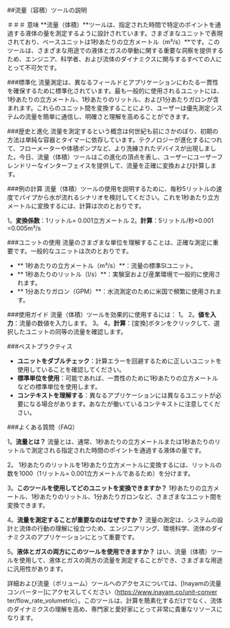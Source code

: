##流量（容積）ツールの説明

＃＃＃ 意味
**流量（体積）**ツールは、指定された時間で特定のポイントを通過する液体の量を測定するように設計されています。さまざまなユニットで表現されており、ベースユニットは1秒あたりの立方メートル（m³/s）**です。このツールは、さまざまな用途での液体とガスの挙動に関する重要な洞察を提供するため、エンジニア、科学者、および流体のダイナミクスに関与するすべての人にとって不可欠です。

###標準化
流量測定は、異なるフィールドとアプリケーションにわたる一貫性を確保するために標準化されています。最も一般的に使用されるユニットには、1秒あたりの立方メートル、1秒あたりのリットル、および1分あたりガロンが含まれます。これらのユニット間を変換することにより、ユーザーは優先測定システムの流量を簡単に通信し、明確さと理解を高めることができます。

###歴史と進化
流量を測定するという概念は何世紀も前にさかのぼり、初期の方法は単純な容器とタイマーに依存しています。テクノロジーが進化するにつれて、フローメーターや体積ポンプなど、より洗練されたデバイスが出現しました。今日、流量（体積）ツールはこの進化の頂点を表し、ユーザーにユーザーフレンドリーなインターフェイスを提供して、流量を正確に変換および計算します。

###例の計算
流量（体積）ツールの使用を説明するために、毎秒5リットルの速度でパイプから水が流れるシナリオを検討してください。これを1秒あたり立方メートルに変換するには、計算は次のとおりです。

1。**変換係数**：1リットル= 0.001立方メートル
2。**計算**：5リットル/秒×0.001 =0.005m³/s

###ユニットの使用
流量のさまざまな単位を理解することは、正確な測定に重要です。一般的なユニットは次のとおりです。
-  ** 1秒あたりの立方メートル（m³/s）**：流量の標準SIユニット。
-  ** 1秒あたりのリットル（l/s）**：実験室および産業環境で一般的に使用されます。
-  ** 1分あたりガロン（GPM）**：水流測定のために米国で頻繁に使用されます。

###使用ガイド
流量（体積）ツールを効果的に使用するには：
1。
2。**値を入力**：流量の数値を入力します。
3。
4。**計算**：[変換]ボタンをクリックして、選択したユニットの同等の流量を確認します。

###ベストプラクティス
-  **ユニットをダブルチェック**：計算エラーを回避するために正しいユニットを使用していることを確認してください。
-  **標準単位を使用**：可能であれば、一貫性のために1秒あたりの立方メートルなどの標準単位を使用します。
-  **コンテキストを理解する**：異なるアプリケーションには異なるユニットが必要になる場合があります。あなたが働いているコンテキストに注意してください。

###よくある質問（FAQ）

1。**流量とは？**
流量とは、通常、1秒あたりの立方メートルまたは1秒あたりのリットルで測定される指定された時間のポイントを通過する液体の量です。

2。
1秒あたりのリットルを1秒あたり立方メートルに変換するには、リットルの数を1000（1リットル= 0.001立方メートルであるため）を分けます。

3。**このツールを使用してどのユニットを変換できますか？**
1秒あたりの立方メートル、1秒あたりのリットル、1分あたりガロンなど、さまざまなユニット間を変換できます。

4。**流量を測定することが重要なのはなぜですか？**
流量の測定は、システムの設計と流体の行動の理解に役立つため、エンジニアリング、環境科学、流体のダイナミクスのアプリケーションにとって重要です。

5。**液体とガスの両方にこのツールを使用できますか？**
はい、流量（体積）ツールを使用して、液体とガスの両方の流量を測定することができ、さまざまな用途に汎用性があります。

詳細および流量（ボリューム）ツールへのアクセスについては、[Inayamの流量コンバーター]にアクセスしてください（https://www.inayam.co/unit-conver ter/flow_rate_volumetric）。このツールは、計算を簡素化するだけでなく、流体のダイナミクスの理解を高め、専門家と愛好家にとって非常に貴重なリソースになります。